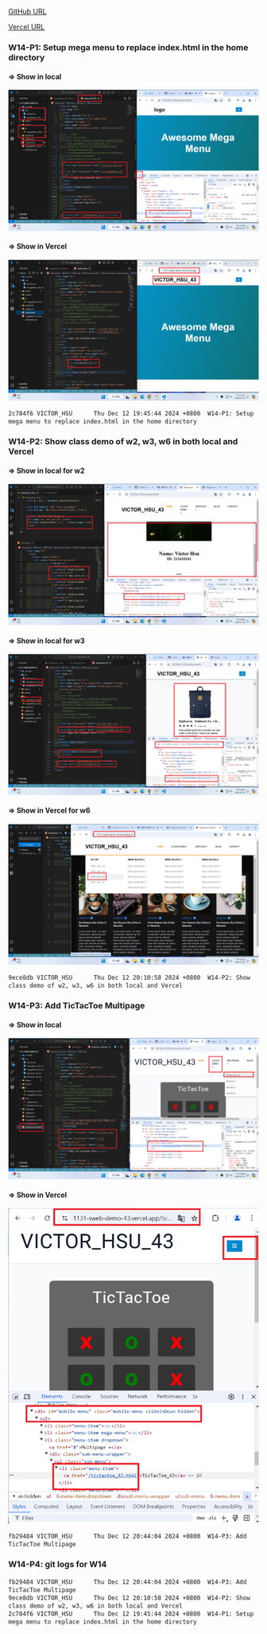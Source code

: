 [GitHub URL](https://github.com/vic0627/1131-sweb-demo-43)

[Vercel URL](https://1131-sweb-demo-43.vercel.app/)

### W14-P1: Setup mega menu to replace index.html in the home directory

#### => Show in local

![](w14-p1-1.png)

#### => Show in Vercel

![](w14-p1-2.png)

```
2c784f6 VICTOR_HSU      Thu Dec 12 19:45:44 2024 +0800  W14-P1: Setup mega menu to replace index.html in the home directory
```

### W14-P2: Show class demo of w2, w3, w6 in both local and Vercel

#### => Show in local for w2

![](w14-p2-1.png)

#### => Show in local for w3

![](w14-p2-2.png)

#### => Show in Vercel for w6

![](w14-p2-3.png)

```
9ece8db VICTOR_HSU      Thu Dec 12 20:10:58 2024 +0800  W14-P2: Show class demo of w2, w3, w6 in both local and Vercel
```

### W14-P3: Add TicTacToe Multipage

#### => Show in local

![](w14-p3-1.png)

#### => Show in Vercel

![](w14-p3-2.png)

```
fb29484 VICTOR_HSU      Thu Dec 12 20:44:04 2024 +0800  W14-P3: Add TicTacToe Multipage
```

### W14-P4: git logs for W14

```
fb29484 VICTOR_HSU      Thu Dec 12 20:44:04 2024 +0800  W14-P3: Add TicTacToe Multipage
9ece8db VICTOR_HSU      Thu Dec 12 20:10:58 2024 +0800  W14-P2: Show class demo of w2, w3, w6 in both local and Vercel
2c784f6 VICTOR_HSU      Thu Dec 12 19:45:44 2024 +0800  W14-P1: Setup mega menu to replace index.html in the home directory
```
